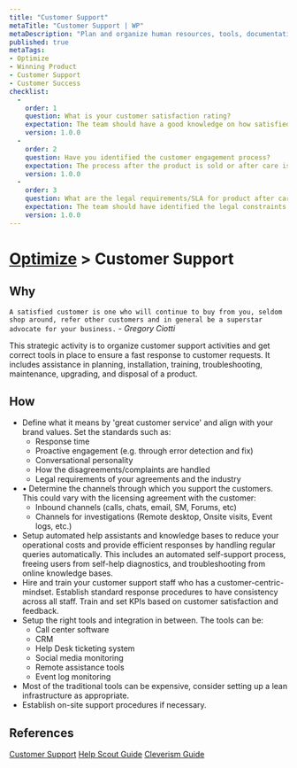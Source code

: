 ```yaml
---
title: "Customer Support"
metaTitle: "Customer Support | WP"
metaDescription: "Plan and organize human resources, tools, documentation, training required, communication and troubleshooting capabilities to provide great customer service."
published: true
metaTags:
- Optimize
- Winning Product
- Customer Support
- Customer Success
checklist: 
  -
    order: 1
    question: What is your customer satisfaction rating? 
    expectation: The team should have a good knowledge on how satisfied the customers are when using the product. They should know the pain points and what customers like about the product and most importantly need to know how generally satisfied customers are?. The idea behind this is to identify the improvements and also to have a generally good connection with customers.
    version: 1.0.0
  -
    order: 2
    question: Have you identified the customer engagement process?
    expectation: The process after the product is sold or after care is also as important as the product it self. Depending on the product, there should be a solid plan to listen and solve customers needs. This could be social media, call center or even on site consultancy.
    version: 1.0.0
  -
    order: 3
    question: What are the legal requirements/SLA for product after care?
    expectation: The team should have identified the legal constraints of their product after it has been sold. This could be various SLAs or other legal technicalities.
    version: 1.0.0
---
```

# [Optimize](../6-optimize.md) > Customer Support

## Why
`A satisfied customer is one who will continue to buy from you, seldom shop around, refer other customers and in general be a superstar advocate for your business.` - _Gregory Ciotti_

This strategic activity is to organize customer support activities and get correct tools in place to ensure a fast response to customer requests. It includes assistance in planning, installation, training, troubleshooting, maintenance, upgrading, and disposal of a product.

## How
- Define what it means by 'great customer service' and align with your brand values. Set the standards such as:
  - Response time
  - Proactive engagement (e.g. through error detection and fix)
  - Conversational personality
  - How the disagreements/complaints are handled
  - Legal requirements of your agreements and the industry
- •	Determine the channels through which you support the customers. This could vary with the licensing agreement with the customer:
  - Inbound channels (calls, chats, email, SM, Forums, etc)
  - Channels for investigations (Remote desktop, Onsite visits, Event logs, etc.)
- Setup automated help assistants and knowledge bases to reduce your operational costs and provide efficient responses by handling regular queries automatically. This includes an automated self-support process, freeing users from self-help diagnostics, and troubleshooting from online knowledge bases.
- Hire and train your customer support staff who has a customer-centric-mindset. Establish standard response procedures to have consistency across all staff. Train and set KPIs based on customer satisfaction and feedback.
- Setup the right tools and integration in between. The tools can be:
  - Call center software
  - CRM
  - Help Desk ticketing system
  - Social media monitoring
  - Remote assistance tools
  - Event log monitoring
- Most of the traditional tools can be expensive, consider setting up a lean infrastructure as appropriate.
- Establish on-site support procedures if necessary.

## References
[Customer Support](https://en.wikipedia.org/wiki/Customer_support)
[Help Scout Guide](https://www.helpscout.com/helpu/customer-support-department/)
[Cleverism Guide](https://www.cleverism.com/how-to-build-successful-customer-service-department/)
